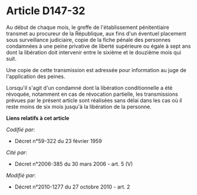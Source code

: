 # Article D147-32

Au début de chaque mois, le greffe de l'établissement pénitentiaire transmet au procureur de la République, aux fins d'un
éventuel placement sous surveillance judiciaire, copie de la fiche pénale des             personnes condamnées à une peine
privative de liberté supérieure ou égale à sept ans dont la libération doit intervenir entre le sixième et le douzième mois
qui suit.

Une copie de cette transmission est adressée pour information au juge de l'application des peines.

Lorsqu'il s'agit d'un condamné dont la libération conditionnelle a été révoquée, notamment en cas de révocation partielle,
les transmissions prévues par le présent article sont réalisées sans délai dans les cas où il reste moins de six mois jusqu'à
la libération de la personne.

**Liens relatifs à cet article**

_Codifié par_:

  - Décret n°59-322 du 23 février 1959

_Cité par_:

  - Décret n°2006-385 du 30 mars 2006 - art. 5 (V)

_Modifié par_:

  - Décret n°2010-1277 du 27 octobre 2010 - art. 2
